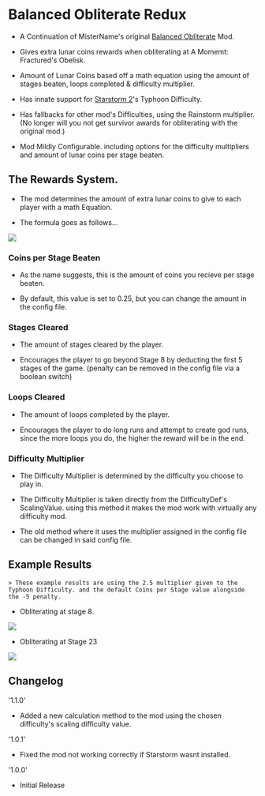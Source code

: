# Balanced Obliterate Redux

- A Continuation of MisterName's original [Balanced Obliterate](https://thunderstore.io/package/mistername/BalancedObliterate/) Mod.

- Gives extra lunar coins rewards when obliterating at A Momemt: Fractured's Obelisk.

- Amount of Lunar Coins based off a math equation using the amount of stages beaten, loops completed & difficulty multiplier.

- Has innate support for [Starstorm 2](https://thunderstore.io/package/TeamMoonstorm/Starstorm2/)'s Typhoon Difficulty.

- Has fallbacks for other mod's Difficulties, using the Rainstorm multiplier. (No longer will you not get survivor awards for obliterating with the original mod.)

- Mod Mildly Configurable. including options for the difficulty multipliers and amount of lunar coins per stage beaten.


## The Rewards System.

- The mod determines the amount of extra lunar coins to give to each player with a math Equation.

- The formula goes as follows...

![](https://media.discordapp.net/attachments/570060692414267397/846503810369454080/Untitled.png?width=1440&height=569)

### Coins per Stage Beaten

- As the name suggests, this is the amount of coins you recieve per stage beaten.

- By default, this value is set to 0.25, but you can change the amount in the config file.

### Stages Cleared

- The amount of stages cleared by the player.

- Encourages the player to go beyond Stage 8 by deducting the first 5 stages of the game. (penalty can be removed in the config file via a boolean switch)

### Loops Cleared

- The amount of loops completed by the player.

- Encourages the player to do long runs and attempt to create god runs, since the more loops you do, the higher the reward will be in the end.

### Difficulty Multiplier

- The Difficulty Multiplier is determined by the difficulty you choose to play in.

- The Difficulty Multiplier is taken directly from the DifficultyDef's ScalingValue. using this method it makes the mod work with virtually any difficulty mod.

- The old method where it uses the multiplier assigned in the config file can be changed in said config file.

## Example Results

    > These example results are using the 2.5 multiplier given to the Typhoon Difficulty. and the default Coins per Stage value alongside the -5 penalty.

- Obliterating at stage 8.

![](https://media.discordapp.net/attachments/753709254803980296/846493609179217980/ce01390d7b5be917223b37a991b135e4.png)

- Obliterating at Stage 23

![](https://media.discordapp.net/attachments/753709254803980296/846494684267413514/6337caf75f8f60f42f651b095d5cba3c.png)

## Changelog
'1.1.0'

- Added a new calculation method to the mod using the chosen difficulty's scaling difficulty value.

'1.0.1'

- Fixed the mod not working correctly if Starstorm wasnt installed.

'1.0.0'

- Initial Release